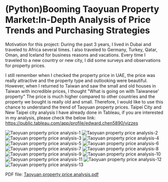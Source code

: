 # (Python)Booming Taoyuan Property Market:In-Depth Analysis of Price Trends and Purchasing Strategies

Motivation for this project:
During the past 3 years, I lived in Dubai and traveled to Africa several times. I also traveled to Germany, Turkey, Qatar, Oman, and Iceland for business reasons and vacations.
Every time I traveled to a new country or new city, I did some surveys and observations for property prices.

I still remember when I checked the property price in UAE, the price was really attractive and the property type and outlooking were beautiful.
However, when I returned to Taiwan and saw the small and old houses in Taiwan with incredible prices, I thought "What is going on with Taiwanese' property"
The price is much higher compared to other countries and the property we bought is really old and small.
Therefore, I would like to use this chance to understand the trend of Taoyuan property prices.
Taipei City and New Taipei city analysis I have already done in Tableau, if you are interested in my analysis, please check the below link:
https://public.tableau.com/app/profile/edward.chen5890/vizzes

![Taoyuan property price analysis-1](https://github.com/e19931107/Python-Taoyuan_Property_Market_In_Depth_Analysis/assets/50692450/489612fd-4820-4c1f-8df9-0218964faa25)
![Taoyuan property price analysis-2](https://github.com/e19931107/Python-Taoyuan_Property_Market_In_Depth_Analysis/assets/50692450/950d5d4d-8fb3-4c76-8361-22046dae204c)
![Taoyuan property price analysis-3](https://github.com/e19931107/Python-Taoyuan_Property_Market_In_Depth_Analysis/assets/50692450/a53d0954-d950-4ed3-9faa-207fd25a3215)
![Taoyuan property price analysis-4](https://github.com/e19931107/Python-Taoyuan_Property_Market_In_Depth_Analysis/assets/50692450/b964e392-9bd4-4d19-bca4-8fcc83fe5c7b)
![Taoyuan property price analysis-5](https://github.com/e19931107/Python-Taoyuan_Property_Market_In_Depth_Analysis/assets/50692450/6816aeca-9794-4b99-8501-aa6e74c1bf55)
![Taoyuan property price analysis-6](https://github.com/e19931107/Python-Taoyuan_Property_Market_In_Depth_Analysis/assets/50692450/b5d8aff7-ec5e-4c6d-8b26-040c076d3ba2)
![Taoyuan property price analysis-7](https://github.com/e19931107/Python-Taoyuan_Property_Market_In_Depth_Analysis/assets/50692450/a6f413a4-9e1d-4241-a920-58c3756d6aee)
![Taoyuan property price analysis-8](https://github.com/e19931107/Python-Taoyuan_Property_Market_In_Depth_Analysis/assets/50692450/49d3eb37-ce70-4294-8543-dfb1bb79eefb)
![Taoyuan property price analysis-9](https://github.com/e19931107/Python-Taoyuan_Property_Market_In_Depth_Analysis/assets/50692450/fc62d78c-4f4d-4ba5-aa1d-1bee03437486)
![Taoyuan property price analysis-10](https://github.com/e19931107/Python-Taoyuan_Property_Market_In_Depth_Analysis/assets/50692450/ba5a0a46-a53c-4a0e-9165-16f790b07475)
![Taoyuan property price analysis-11](https://github.com/e19931107/Python-Taoyuan_Property_Market_In_Depth_Analysis/assets/50692450/cf47091a-4c06-4dc4-8dff-13fe31e94677)
![Taoyuan property price analysis-12](https://github.com/e19931107/Python-Taoyuan_Property_Market_In_Depth_Analysis/assets/50692450/09cd0b07-5b16-4c84-bcb4-7476cb0656c8)
![Taoyuan property price analysis-13](https://github.com/e19931107/Python-Taoyuan_Property_Market_In_Depth_Analysis/assets/50692450/0805d4f2-e950-4eba-8ec7-ae05f206cc83)

PDF file:
[Taoyuan property price analysis.pdf](https://github.com/e19931107/Python-Taoyuan_Property_Market_In_Depth_Analysis/files/13868764/Taoyuan.property.price.analysis.pdf)
